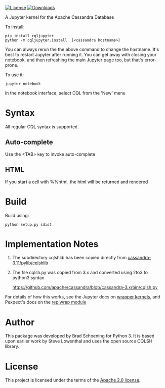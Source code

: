 [![License](https://img.shields.io/badge/License-Apache%202.0-blue.svg)](https://opensource.org/licenses/Apache-2.0)
[![Downloads](https://pepy.tech/badge/cqljupyter)](https://pepy.tech/project/cqljupyer)

A Jupyter kernel for the Apache Cassandra Database

To install:

    pip install cqljupyter
    python -m cqljupyter.install  [<cassandra hostname>]

You can always rerun the the above command to change the hostname. It's
best to restart Jupyter after running it. You can get away with closing
your notebook, and then refreshing the main Jupyter page too, but that's
error-prone.

To use it:

    jupyter notebook

In the notebook interface, select CQL from the 'New' menu

Syntax
======

All regular CQL syntax is supported.

Auto-complete
-------------

Use the \<TAB\> key to invoke auto-complete

HTML
----

If you start a cell with %%html, the html will be returned and rendered

Build
=====
Build using:

    python setup.py sdist

Implementation Notes
====================

1. The subdirectory cqlshlib has been copied directly from
[cassandra-3.11/pylib/cqlshlib](https://github.com/apache/cassandra/tree/cassandra-3.11/pylib/cqlshlib)


2.  The file cqlsh.py was copied from 3.x and converted using 2to3 to python3
    syntax

    <https://github.com/apache/cassandra/blob/cassandra-3.x/bin/cqlsh.py>

For details of how this works, see the Jupyter docs on [wrapper
kernels](http://jupyter-client.readthedocs.org/en/latest/wrapperkernels.html),
and Pexpect's docs on the [replwrap
module](http://pexpect.readthedocs.org/en/latest/api/replwrap.html)

Author
======

This package was developed by Brad Schoening for Python 3. It is based
upon earlier work by Steve Lowenthal and uses the open source CQLSH
library.

License
=======

This project is licensed under the terms of the [Apache 2.0
license](https://www.apache.org/licenses/LICENSE-2.0).
